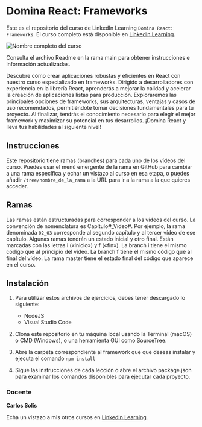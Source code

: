 # Domina React: Frameworks

Este es el repositorio del curso de LinkedIn Learning `Domina React: Frameworks`. El curso completo está disponible en [LinkedIn Learning][lil-course-url].

![Nombre completo del curso][lil-thumbnail-url] 

Consulta el archivo Readme en la rama main para obtener instrucciones e información actualizadas.

Descubre cómo crear aplicaciones robustas y eficientes en React con nuestro curso especializado en frameworks. Dirigido a desarrolladores con experiencia en la librería React, aprenderás a mejorar la calidad y acelerar la creación de aplicaciones listas para producción. Exploraremos las principales opciones de frameworks, sus arquitecturas, ventajas y casos de uso recomendados, permitiéndote tomar decisiones fundamentales para tu proyecto. Al finalizar, tendrás el conocimiento necesario para elegir el mejor framework y maximizar su potencial en tus desarrollos. ¡Domina React y lleva tus habilidades al siguiente nivel!

## Instrucciones

Este repositorio tiene ramas (branches) para cada uno de los vídeos del curso. Puedes usar el menú emergente de la rama en GitHub para cambiar a una rama específica y echar un vistazo al curso en esa etapa, o puedes añadir `/tree/nombre_de_la_rama` a la URL para ir a la rama a la que quieres acceder.

## Ramas

Las ramas están estructuradas para corresponder a los vídeos del curso. La convención de nomenclatura es Capítulo#_Vídeo#. Por ejemplo, la rama denominada `02_03` corresponde al segundo capítulo y al tercer vídeo de ese capítulo. Algunas ramas tendrán un estado inicial y otro final. Están marcadas con las letras i («inicio») y f («fin»). La branch i tiene el mismo código que al principio del vídeo. La branch f tiene el mismo código que al final del vídeo. La rama master tiene el estado final del código que aparece en el curso.

## Instalación

1. Para utilizar estos archivos de ejercicios, debes tener descargado lo siguiente:
   - NodeJS
   - Visual Studio Code

2. Clona este repositorio en tu máquina local usando la Terminal (macOS) o CMD (Windows), o una herramienta GUI como SourceTree.
3. Abre la carpeta correspondiente al framework que que deseas instalar y ejecuta el comando
`npm install`
4. Sigue las instrucciones de cada lección o abre el archivo package.json para examinar los comandos disponibles para ejecutar cada proyecto.

### Docente

**Carlos Solís**

Echa un vistazo a mis otros cursos en [LinkedIn Learning](https://www.linkedin.com/learning/instructors/carlos-solis).

[0]: # (Replace these placeholder URLs with actual course URLs)
[lil-course-url]: https://www.linkedin.com
[lil-thumbnail-url]: https:

[1]: # (End of ES-Instruction ###############################################################################################)
	
